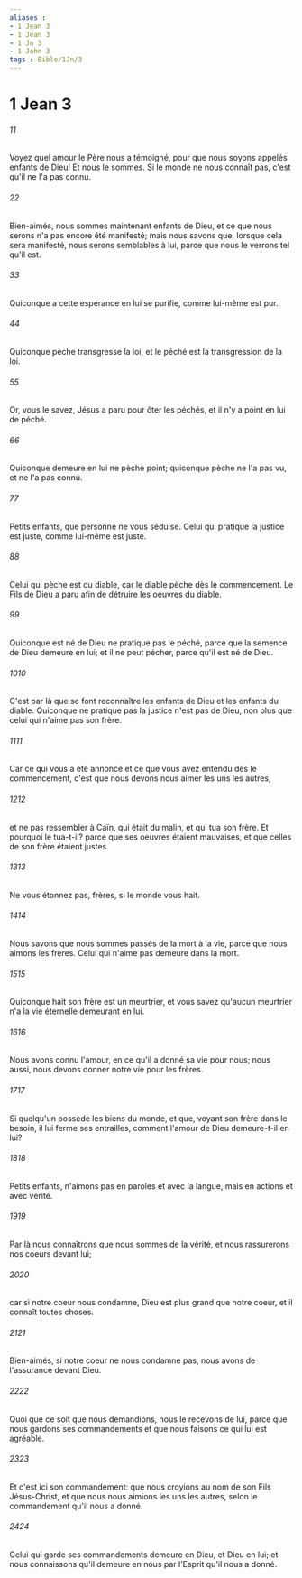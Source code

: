 ```yaml
---
aliases : 
- 1 Jean 3
- 1 Jean 3
- 1 Jn 3
- 1 John 3
tags : Bible/1Jn/3
---
```


# 1 Jean 3

###### 11
Voyez quel amour le Père nous a témoigné, pour que nous soyons appelés enfants de Dieu! Et nous le sommes. Si le monde ne nous connaît pas, c'est qu'il ne l'a pas connu.
###### 22
Bien-aimés, nous sommes maintenant enfants de Dieu, et ce que nous serons n'a pas encore été manifesté; mais nous savons que, lorsque cela sera manifesté, nous serons semblables à lui, parce que nous le verrons tel qu'il est.
###### 33
Quiconque a cette espérance en lui se purifie, comme lui-même est pur.
###### 44
Quiconque pèche transgresse la loi, et le péché est la transgression de la loi.
###### 55
Or, vous le savez, Jésus a paru pour ôter les péchés, et il n'y a point en lui de péché.
###### 66
Quiconque demeure en lui ne pèche point; quiconque pèche ne l'a pas vu, et ne l'a pas connu.
###### 77
Petits enfants, que personne ne vous séduise. Celui qui pratique la justice est juste, comme lui-même est juste.
###### 88
Celui qui pèche est du diable, car le diable pèche dès le commencement. Le Fils de Dieu a paru afin de détruire les oeuvres du diable.
###### 99
Quiconque est né de Dieu ne pratique pas le péché, parce que la semence de Dieu demeure en lui; et il ne peut pécher, parce qu'il est né de Dieu.
###### 1010
C'est par là que se font reconnaître les enfants de Dieu et les enfants du diable. Quiconque ne pratique pas la justice n'est pas de Dieu, non plus que celui qui n'aime pas son frère.
###### 1111
Car ce qui vous a été annoncé et ce que vous avez entendu dès le commencement, c'est que nous devons nous aimer les uns les autres,
###### 1212
et ne pas ressembler à Caïn, qui était du malin, et qui tua son frère. Et pourquoi le tua-t-il? parce que ses oeuvres étaient mauvaises, et que celles de son frère étaient justes.
###### 1313
Ne vous étonnez pas, frères, si le monde vous hait.
###### 1414
Nous savons que nous sommes passés de la mort à la vie, parce que nous aimons les frères. Celui qui n'aime pas demeure dans la mort.
###### 1515
Quiconque hait son frère est un meurtrier, et vous savez qu'aucun meurtrier n'a la vie éternelle demeurant en lui.
###### 1616
Nous avons connu l'amour, en ce qu'il a donné sa vie pour nous; nous aussi, nous devons donner notre vie pour les frères.
###### 1717
Si quelqu'un possède les biens du monde, et que, voyant son frère dans le besoin, il lui ferme ses entrailles, comment l'amour de Dieu demeure-t-il en lui?
###### 1818
Petits enfants, n'aimons pas en paroles et avec la langue, mais en actions et avec vérité.
###### 1919
Par là nous connaîtrons que nous sommes de la vérité, et nous rassurerons nos coeurs devant lui;
###### 2020
car si notre coeur nous condamne, Dieu est plus grand que notre coeur, et il connaît toutes choses.
###### 2121
Bien-aimés, si notre coeur ne nous condamne pas, nous avons de l'assurance devant Dieu.
###### 2222
Quoi que ce soit que nous demandions, nous le recevons de lui, parce que nous gardons ses commandements et que nous faisons ce qui lui est agréable.
###### 2323
Et c'est ici son commandement: que nous croyions au nom de son Fils Jésus-Christ, et que nous nous aimions les uns les autres, selon le commandement qu'il nous a donné.
###### 2424
Celui qui garde ses commandements demeure en Dieu, et Dieu en lui; et nous connaissons qu'il demeure en nous par l'Esprit qu'il nous a donné.
